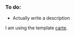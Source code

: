 ### To do:
* Actually write a description

I am using the template [carte](https://github.com/Wiredcraft/carte "https://github.com/Wiredcraft/carte").